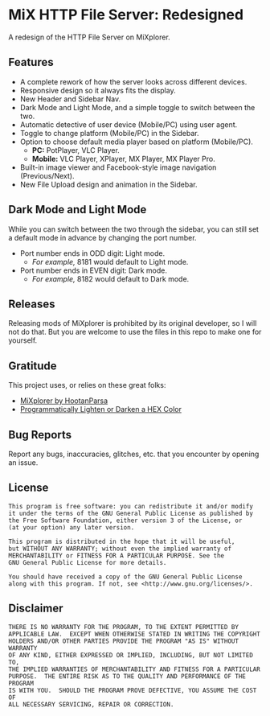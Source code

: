 # MiX HTTP File Server: Redesigned
A redesign of the HTTP File Server on MiXplorer.


## Features
* A complete rework of how the server looks across different devices.
* Responsive design so it always fits the display.
* New Header and Sidebar Nav.
* Dark Mode and Light Mode, and a simple toggle to switch between the two.
* Automatic detective of user device (Mobile/PC) using user agent.
* Toggle to change platform (Mobile/PC) in the Sidebar.
* Option to choose default media player based on platform (Mobile/PC).
    * **PC:** PotPlayer, VLC Player.
    * **Mobile:** VLC Player, XPlayer, MX Player, MX Player Pro.
* Built-in image viewer and Facebook-style image navigation (Previous/Next).
* New File Upload design and animation in the Sidebar.


## Dark Mode and Light Mode
While you can switch between the two through the sidebar, you can still set a default mode in advance by changing the port number.
* Port number ends in ODD digit: Light mode.
    * *For example,* 8181 would default to Light mode.
* Port number ends in EVEN digit: Dark mode.
    * *For example,* 8182 would default to Dark mode.


## Releases
Releasing mods of MiXplorer is prohibited by its original developer, so I will not do that.
But you are welcome to use the files in this repo to make one for yourself.


## Gratitude
This project uses, or relies on these great folks:
- [MiXplorer by HootanParsa](https://xdaforums.com/t/1523691/)
- [Programmatically Lighten or Darken a HEX Color](https://stackoverflow.com/a/57401891/14312937)


## Bug Reports
Report any bugs, inaccuracies, glitches, etc. that you encounter by opening an issue.


## License
    This program is free software: you can redistribute it and/or modify
    it under the terms of the GNU General Public License as published by
    the Free Software Foundation, either version 3 of the License, or
    (at your option) any later version.

    This program is distributed in the hope that it will be useful,
    but WITHOUT ANY WARRANTY; without even the implied warranty of
    MERCHANTABILITY or FITNESS FOR A PARTICULAR PURPOSE. See the
    GNU General Public License for more details.

    You should have received a copy of the GNU General Public License
    along with this program. If not, see <http://www.gnu.org/licenses/>.


## Disclaimer
    THERE IS NO WARRANTY FOR THE PROGRAM, TO THE EXTENT PERMITTED BY
    APPLICABLE LAW.  EXCEPT WHEN OTHERWISE STATED IN WRITING THE COPYRIGHT
    HOLDERS AND/OR OTHER PARTIES PROVIDE THE PROGRAM "AS IS" WITHOUT WARRANTY
    OF ANY KIND, EITHER EXPRESSED OR IMPLIED, INCLUDING, BUT NOT LIMITED TO,
    THE IMPLIED WARRANTIES OF MERCHANTABILITY AND FITNESS FOR A PARTICULAR
    PURPOSE.  THE ENTIRE RISK AS TO THE QUALITY AND PERFORMANCE OF THE PROGRAM
    IS WITH YOU.  SHOULD THE PROGRAM PROVE DEFECTIVE, YOU ASSUME THE COST OF
    ALL NECESSARY SERVICING, REPAIR OR CORRECTION.
